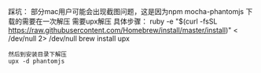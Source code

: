 踩坑：
    部分mac用户可能会出现截图问题，这是因为npm mocha-phantomjs 下载的需要在一次解压
    需要upx解压
    具体步骤：
    ruby -e "$(curl -fsSL https://raw.githubusercontent.com/Homebrew/install/master/install)" < /dev/null 2> /dev/null
    brew install upx

    然后到安装目录下解压
    upx -d phantomjs
